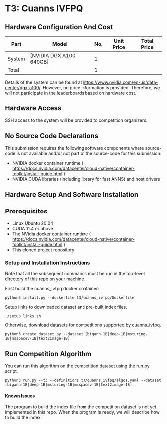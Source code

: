 # T3: Cuanns IVFPQ

## Hardware Configuration And Cost

|Part           |Model                                      |No. |Unit Price                          |Total Price|
|---------------|-------------------------------------------|----|------------------------------------|-----------|
|System         |[NVIDIA DGX A100 640GB]                    |   1|                                    |           |
|Total          |                                           |   1|                                    |           |

Details of the system can be found at https://www.nvidia.com/en-us/data-center/dgx-a100/. However, no price information is provided. Therefore, we will not participate in the leaderboards based on hardware cost.

## Hardware Access

SSH access to the system will be provided to competition organizers.

## No Source Code Declarations

This submission requires the following software components where source-code is not available and/or not part of the source-code for this submission:
* NVIDIA docker container runtime ( https://docs.nvidia.com/datacenter/cloud-native/container-toolkit/install-guide.html )
* NVIDIA CUDA libraries (including library for fast ANNS) and host drivers

## Hardware Setup And Software Installation

## Prerequisites

* Linux Ubuntu 20.04
* CUDA 11.4 or above
* The NVidia docker container runtime ( https://docs.nvidia.com/datacenter/cloud-native/container-toolkit/install-guide.html )
* This cloned project repository

### Setup and Installation Instructions

Note that all the subsequent commands must be run in the top-level directory of this repo on your machine.

First build the cuanns_ivfpq docker container:
```
python3 install.py --dockerfile t3/cuanns_ivfpq/Dockerfile
```
Setup links to downloaded dataset and pre-built index files.
```
./setup_links.sh
```
Otherwise, download datasets for competitions supported by cuanns_ivfpq.
```
python3 create_dataset.py --dataset [bigann-1B|deep-1B|msturing-1B|msspacev-1B|text2image-1B]
```

## Run Competition Algorithm

You can run this algorithm on the competition dataset using the run.py script.
```
python3 run.py --t3 --definitions t3/cuanns_ivfpq/algos.yaml --dataset [bigann-1B|deep-1B|msturing-1B|msspacev-1B|text2image-1B]
```

#### Known Issues

The program to build the index file from the competition dataset is not yet implemented in this repo. When the program is ready, we will describe how to build the index.
